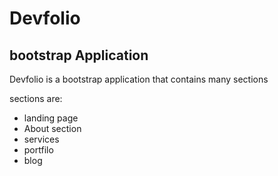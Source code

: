 <h1>Devfolio</h1>
<h2>bootstrap Application</h2>
<p>Devfolio is a bootstrap application  that contains many sections</p>
<p>sections are:</p>
<ul>
  <li>landing page</li>
  <li>About section</li>
  <li>services</li>
  <li>portfilo</li>
  <li>blog</li>
</ul>
